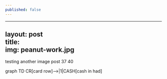 ```yaml
---
published: false
---
```

---  
layout: post  
title:  
img: peanut-work.jpg
---


testing another image post
37
40
<div class="mermaid">

graph TD
CR[card row]-->|1|CASH[cash in had]

</div>
